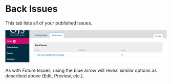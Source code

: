 # Back Issues

This tab lists all of your published issues.

![](learning-ojs-3-issues-back.png)

As with Future Issues, using the blue arrow will reveal similar options as described above (Edit, Preview, etc.).